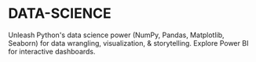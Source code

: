 # DATA-SCIENCE
Unleash Python's data science power (NumPy, Pandas, Matplotlib, Seaborn) for data wrangling, visualization, &amp; storytelling. Explore Power BI for interactive dashboards. 
